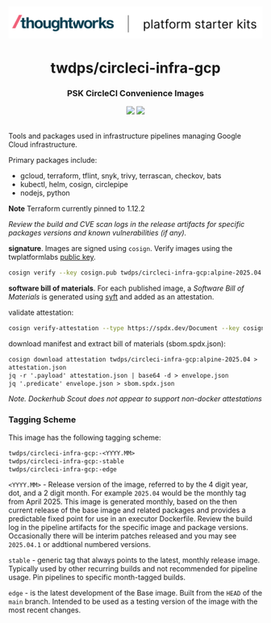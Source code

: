 <div align="center">
	<p>
		<img alt="Thoughtworks Logo" src="https://raw.githubusercontent.com/twplatformlabs/static/master/psk_banner.png" width=800 />
	</p>
  <h1>twdps/circleci-infra-gcp</h1>
  <h3>PSK CircleCI Convenience Images</h3>
  <a href="https://app.circleci.com/pipelines/github/twplatformlabs/circleci-infra-gcp"><img src="https://circleci.com/gh/twplatformlabs/circleci-infra-gcp.svg?style=shield"></a> <a href="https://opensource.org/licenses/MIT"><img src="https://img.shields.io/github/license/twplatformlabs/circleci-infra-gcp"></a>
</div>
<br />

Tools and packages used in infrastructure pipelines managing Google Cloud infrastructure.  

Primary packages include:  
- gcloud, terraform, tflint, snyk, trivy, terrascan, checkov, bats  
- kubectl, helm, cosign, circlepipe
- nodejs, python   

**Note** Terraform currently pinned to 1.12.2  

_Review the build and CVE scan logs in the release artifacts for specific packages versions and known vulnerabilities (if any)._  

**signature**. Images are signed using `cosign`. Verify images using the twplatformlabs [public key](https://raw.githubusercontent.com/twplatformlabs/static/master/cosign.pub).  
```bash
cosign verify --key cosign.pub twdps/circleci-infra-gcp:alpine-2025.04
```  
**software bill of materials**. For each published image, a _Software Bill of Materials_ is generated using [syft](https://github.com/anchore/syft) and added as an attestation.  

validate attestation:  
```bash
cosign verify-attestation --type https://spdx.dev/Document --key cosign.pub twdps/circleci-infra-gcp:alpine-2025.04
```
download manifest and extract bill of materials (sbom.spdx.json):  
```
cosign download attestation twdps/circleci-infra-gcp:alpine-2025.04 > attestation.json  
jq -r '.payload' attestation.json | base64 -d > envelope.json
jq '.predicate' envelope.json > sbom.spdx.json
```
_Note. Dockerhub Scout does not appear to support non-docker attestations_  

### Tagging Scheme

This image has the following tagging scheme:

```
twdps/circleci-infra-gcp:-<YYYY.MM>
twdps/circleci-infra-gcp:-stable
twdps/circleci-infra-gcp:-edge
```

`<YYYY.MM>` - Release version of the image, referred to by the 4 digit year, dot, and a 2 digit month. For example `2025.04` would be the monthly tag from April 2025. This image is generated monthly, based on the then current release of the base image and related packages and provides a predictable fixed point for use in an executor Dockerfile. Review the build log in the pipeline artifacts for the specific image and package versions. Occasionally there will be interim patches released and you may see `2025.04.1` or addtional numbered versions.  

`stable` - generic tag that always points to the latest, monthly release image. Typically used by other recurring builds and not recommended for pipeline usage. Pin pipelines to specific month-tagged builds.  

`edge` - is the latest development of the Base image. Built from the `HEAD` of the `main` branch. Intended to be used as a testing version of the image with the most recent changes.  